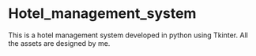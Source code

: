 # Hotel_management_system
This is a hotel management system developed in python using Tkinter. All the assets are designed by me.
